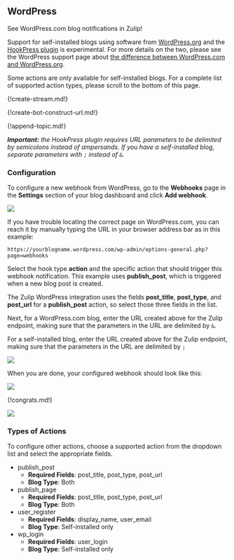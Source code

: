 ## WordPress

See WordPress.com blog notifications in Zulip!

Support for self-installed blogs using software from <a href="">
[WordPress.org](http://wordpress.org) and the
[HookPress plugin](https://wordpress.org/plugins/hookpress/)
is experimental. For more details on the two, please see the
WordPress support page about
[the difference between WordPress.com and WordPress.org][1].

[1]: https://en.support.wordpress.com/com-vs-org/

Some actions are only available for self-installed blogs. For a
complete list of supported action types, please scroll to the
bottom of this page.

{!create-stream.md!}

{!create-bot-construct-url.md!}

{!append-topic.md!}

***Important:** the HookPress plugin requires URL parameters to
be delimited by semicolons instead of ampersands. If you have a
self-installed blog, separate parameters with `;` instead of `&`.*

### Configuration

To configure a new webhook from WordPress, go to the **Webhooks**
page in the **Settings** section of your blog dashboard and click
**Add webhook**.

![](/static/images/integrations/wordpress/wordpress_hookpress.png)

If you have trouble locating the correct page on WordPress.com, you
can reach it by manually typing the URL in your browser address bar
as in this example:

`https://yourblogname.wordpress.com/wp-admin/options-general.php?page=webhooks`

Select the hook type **action** and the specific action that should
trigger this webhook notification. This example uses **publish_post**,
which is triggered when a new blog post is created.

The Zulip WordPress integration uses the fields **post_title**,
**post_type**, and **post_url** for a **publish_post** action,
so select those three fields in the list.

Next, for a WordPress.com blog, enter the URL created above for
the Zulip endpoint, making sure that the parameters in the URL
are delimited by `&`.

For a self-installed blog, enter the URL created above for the
Zulip endpoint, making sure that the parameters in the URL are
delimited by `;`

![](/static/images/integrations/wordpress/wordpress_configure_url.png)

When you are done, your configured webhook should look like this:

![](/static/images/integrations/wordpress/wordpress_config_done.png)

{!congrats.md!}

![](/static/images/integrations/wordpress/wordpress_post_created.png)

### Types of Actions

To configure other actions, choose a supported action from the
dropdown list and select the appropriate fields.

* publish_post
    * **Required Fields**: post_title, post_type, post_url
    * **Blog Type**: Both
* publish_page
    * **Required Fields**: post_title, post_type, post_url
    * **Blog Type**: Both
* user_register
    * **Required Fields**: display_name, user_email
    * **Blog Type**: Self-installed only
* wp_login
    * **Required Fields**: user_login
    * **Blog Type**: Self-installed only
